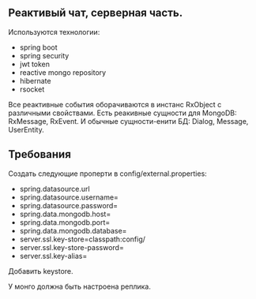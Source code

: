 ## Реактивый чат, серверная часть.

Используются технологии:
* spring boot
* spring security
* jwt token
* reactive mongo repository
* hibernate
* rsocket

Все реактивные события оборачиваются в инстанс RxObject с различными свойствами.
Есть реакивные сущности для MongoDB: RxMessage, RxEvent.
И обычные сущности-енити БД: Dialog, Message, UserEntity.

## Требования

Создать следующие проперти в config/external.properties:
* spring.datasource.url
* spring.datasource.username=
* spring.datasource.password=
* spring.data.mongodb.host=
* spring.data.mongodb.port=
* spring.data.mongodb.database=
* server.ssl.key-store=classpath:config/
* server.ssl.key-store-password=
* server.ssl.key-alias=

Добавить keystore.

У монго должна быть настроена реплика.

